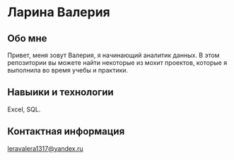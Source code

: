 # Ларина Валерия 
## Обо мне
Привет, меня зовут Валерия, я начинающий аналитик данных. В этом репозитории вы можете найти некоторые из мохит проектов, которые я выполнила во время учебы и практики. 

## Навыики и технологии
Excel, SQL.

## Контактная информация 
leravalera1317@yandex.ru

